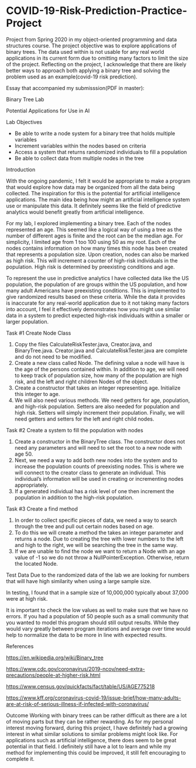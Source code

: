 # COVID-19-Risk-Prediction-Practice-Project
Project from Spring 2020 in my object-oriented programming and data structures course. The project objective was to explore applications of binary trees. The data used within is not usable for any real world applications in its current form due to omitting many factors to limit the size of the project. Reflecting on the project, I acknowledge that there are likely better ways to approach both applying a binary tree and solving the problem used as an example(covid-19 risk prediction).



Essay that accompanied my submisssion(PDF in master):

﻿Binary Tree Lab
 
Potential Applications for Use in AI

Lab Objectives

* Be able to write a node system for a binary tree that holds multiple variables
* Increment variables within the nodes based on criteria
* Access a system that returns randomized individuals to fill a population
* Be able to collect data from multiple nodes in the tree

Introduction

With the ongoing pandemic, I felt it would be appropriate to make a program that would explore how data may be organized from all the data being collected. The inspiration for this is the potential for artificial intelligence applications. The main idea being how might an artificial intelligence system use or manipulate this data. It definitely seems like the field of predictive analytics would benefit greatly from artificial intelligence.

For my lab, I explored implementing a binary tree. Each of the nodes represented an age. This seemed like a logical way of using a tree as the number of different ages is finite and the root can be the median age. For simplicity, I limited age from 1 too 100 using 50 as my root. Each of the nodes contains information on how many times this node has been created that represents a population size. Upon creation, nodes can also be marked as high risk. This will increment a counter of high-risk individuals in the population. High risk is determined by preexisting conditions and age.

To represent the use in predictive analytics I have collected data like the US population, the population of are groups within the US population, and how many adult Americans have preexisting conditions. This is implemented to give randomized results based on these criteria. While the data it provides is inaccurate for any real-world application due to it not taking many factors into account, I feel it effectively demonstrates how you might use similar data in a system to predict expected high-risk individuals within a smaller or larger population.

Task #1 Create Node Class
1. Copy the files CalculateRiskTester.java, Creator.java, and BinaryTree.java. Creator.java and CalculateRiskTester.java are complete and do not need to be modified.
2. Create a new class called Node. The defining value a node will have is the age of the persons contained within. In addition to age, we will need to keep track of population size, how many of the population are high risk, and the left and right children Nodes of the object.
3. Create a constructor that takes an integer representing age. Initialize this integer to age.
4. We will also need various methods. We need getters for age, population, and high-risk population. Setters are also needed for population and high risk. Setters will simply increment their population. Finally, we will need getters and setters for the left and right child nodes.

Task #2 Create a system to fill the population with nodes
1. Create a constructor in the BinaryTree class. The constructor does not need any parameters and will need to set the root to a new node with age 50.
2. Next, we need a way to add both new nodes into the system and to increase the population counts of preexisting nodes. This is where we will connect to the creator class to generate an individual. This individual’s information will be used in creating or incrementing nodes appropriately.
3. If a generated individual has a risk level of one then increment the population in addition to the high-risk population.

Task #3 Create a find method
1. In order to collect specific pieces of data, we need a way to search through the tree and pull out certain nodes based on age.
2. To do this we will create a method the takes an integer parameter and returns a node. Due to creating the tree with lower numbers to the left and high to the right, we will be searching the tree in the same way.
3. If we are unable to find the node we want to return a Node with an age value of -1 so we do not throw a NullPointerException. Otherwise, return the located Node.

Test Data
Due to the randomized data of the lab we are looking for numbers that will have high similarity when using a large sample size.

In testing, I found that in a sample size of 10,000,000 typically about 37,000 were at high risk.

It is important to check the low values as well to make sure that we have no errors. If you had a population of 50 people such as a small community that you wanted to model this program should still output results. While they would vary greatly between program iterations and average over time would help to normalize the data to be more in line with expected results.

References

https://en.wikipedia.org/wiki/Binary_tree

https://www.cdc.gov/coronavirus/2019-ncov/need-extra-precautions/people-at-higher-risk.html

https://www.census.gov/quickfacts/fact/table/US/AGE775218

https://www.kff.org/coronavirus-covid-19/issue-brief/how-many-adults-are-at-risk-of-serious-illness-if-infected-with-coronavirus/

Outcome
Working with binary trees can be rather difficult as there are a lot of moving parts but they can be rather rewarding. As for my personal interest moving forward, during this project, I have definitely had a growing interest in what similar solutions to similar problems might look like. For applications such as artificial intelligence, there does seem to be great potential in that field. I definitely still have a lot to learn and while my method for implementing this could be improved, it still felt encouraging to complete it.
